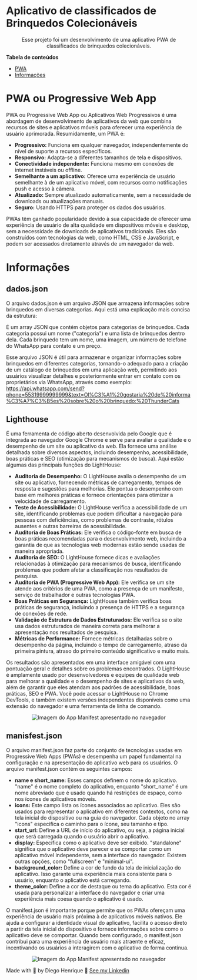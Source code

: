 # Aplicativo de classificados de Brinquedos Colecionáveis

<p align="center">Esse projeto foi um desenvolvimento de uma aplicativo PWA de classificados de brinquedos colecionáveis.</p>

<b>Tabela de conteúdos</b>

- [PWA](#PWA)
- [Informações](#Informações)


# PWA ou Progressive Web App

PWA ou Progressive Web App ou Aplicativos Web Progressivos é uma abordagem de desenvolvimento de aplicativos da web que combina recursos de sites e aplicativos móveis para oferecer uma experiência de usuário aprimorada. Resumidamente, um PWA é:

- <b>Progressivo:</b> Funciona em qualquer navegador, independentemente do nível de suporte a recursos específicos.
- <b>Responsivo:</b> Adapta-se a diferentes tamanhos de tela e dispositivos.
- <b>Conectividade independente:</b> Funciona mesmo em conexões de internet instáveis ou offline.
- <b>Semelhante a um aplicativo:</b> Oferece uma experiência de usuário semelhante à de um aplicativo móvel, com recursos como notificações push e acesso à câmera.
- <b>Atualizado:</b> Sempre atualizado automaticamente, sem a necessidade de downloads ou atualizações manuais.
- <b>Seguro:</b> Usando HTTPS para proteger os dados dos usuários.

PWAs têm ganhado popularidade devido à sua capacidade de oferecer uma experiência de usuário de alta qualidade em dispositivos móveis e desktop, sem a necessidade de downloads de aplicativos tradicionais. Eles são construídos com tecnologias da web, como HTML, CSS e JavaScript, e podem ser acessados diretamente através de um navegador da web.

# Informações

## dados.json

O arquivo dados.json é um arquivo JSON que armazena informações sobre brinquedos em diversas categorias. Aqui está uma explicação mais concisa da estrutura:

É um array JSON que contém objetos para categorias de brinquedos.
Cada categoria possui um nome ("categoria") e uma lista de brinquedos dentro dela.
Cada brinquedo tem um nome, uma imagem, um número de telefone do WhatsApp para contato e um preço.

Esse arquivo JSON é útil para armazenar e organizar informações sobre brinquedos em diferentes categorias, tornando-o adequado para a criação de um catálogo de brinquedos em uma aplicação web, permitindo aos usuários visualizar detalhes e posteriormente entrar em contato com os proprietários via WhatsApp, através como exemplo: https://api.whatsapp.com/send?phone=55319999999999&text=Ol%C3%A1%20gostaria%20de%20informa%C3%A7%C3%B5es%20sobre%20o%20brinquedo:%20ThunderCats

## Lighthouse

É uma ferramenta de código aberto desenvolvida pelo Google que é integrada ao navegador Google Chrome e serve para avaliar a qualidade e o desempenho de um site ou aplicativo da web. Ela fornece uma análise detalhada sobre diversos aspectos, incluindo desempenho, acessibilidade, boas práticas e SEO (otimização para mecanismos de busca). Aqui estão algumas das principais funções do LightHouse:

- <b>Auditoria de Desempenho:</b> O LightHouse avalia o desempenho de um site ou aplicativo, fornecendo métricas de carregamento, tempos de resposta e sugestões para melhorias. Ele pontua o desempenho com base em melhores práticas e fornece orientações para otimizar a velocidade de carregamento.
- <b>Teste de Acessibilidade:</b> O LightHouse verifica a acessibilidade de um site, identificando problemas que podem dificultar a navegação para pessoas com deficiências, como problemas de contraste, rótulos ausentes e outras barreiras de acessibilidade.
- <b>Auditoria de Boas Práticas:</b> Ele verifica o código-fonte em busca de boas práticas recomendadas para o desenvolvimento web, incluindo a garantia de que as tecnologias web modernas estão sendo usadas de maneira apropriada.
- <b>Auditoria de SEO:</b> O LightHouse fornece dicas e avaliações relacionadas à otimização para mecanismos de busca, identificando problemas que podem afetar a classificação nos resultados de pesquisa.
- <b>Auditoria de PWA (Progressive Web App):</b> Ele verifica se um site atende aos critérios de uma PWA, como a presença de um manifesto, serviço de trabalhador e outras tecnologias PWA.
- <b>Boas Práticas em Segurança:</b> LightHouse também verifica boas práticas de segurança, incluindo a presença de HTTPS e a segurança de conexões de rede.
- <b>Validação de Estrutura de Dados Estruturados:</b> Ele verifica se o site usa dados estruturados de maneira correta para melhorar a apresentação nos resultados de pesquisa.
- <b>Métricas de Performance:</b> Fornece métricas detalhadas sobre o desempenho da página, incluindo o tempo de carregamento, atraso da primeira pintura, atraso do primeiro conteúdo significativo e muito mais.

Os resultados são apresentados em uma interface amigável com uma pontuação geral e detalhes sobre os problemas encontrados. O LightHouse é amplamente usado por desenvolvedores e equipes de qualidade web para melhorar a qualidade e o desempenho de sites e aplicativos da web, além de garantir que eles atendam aos padrões de acessibilidade, boas práticas, SEO e PWA. Você pode acessar o LightHouse no Chrome DevTools, e também existem versões independentes disponíveis como uma extensão do navegador e uma ferramenta de linha de comando.

<p align ="center">
    <img alt="Imagem do App Manifest apresentado no navegador" title="Imagem do App Manifest apresentado no navegador" src="./imgs/lighthouse.png">
</p>

## manisfest.json

O arquivo manifest.json faz parte do conjunto de tecnologias usadas em Progressive Web Apps (PWAs) e desempenha um papel fundamental na configuração e na apresentação do aplicativo web para os usuários. O arquivo manifest.json contém os seguintes campos:

- <b>name e short_name:</b> Esses campos definem o nome do aplicativo. "name" é o nome completo do aplicativo, enquanto "short_name" é um nome abreviado que é usado quando há restrições de espaço, como nos ícones de aplicativos móveis.
- <b>icons:</b> Este campo lista os ícones associados ao aplicativo. Eles são usados para representar o aplicativo em diferentes contextos, como na tela inicial do dispositivo ou na guia do navegador. Cada objeto no array "icons" especifica o caminho para o ícone, seu tamanho e tipo.
- <b>start_url:</b> Define a URL de início do aplicativo, ou seja, a página inicial que será carregada quando o usuário abrir o aplicativo.
- <b>display:</b> Especifica como o aplicativo deve ser exibido. "standalone" significa que o aplicativo deve parecer e se comportar como um aplicativo móvel independente, sem a interface do navegador. Existem outras opções, como "fullscreen" e "minimal-ui".
- <b>background_color:</b> Define a cor de fundo da tela de inicialização do aplicativo. Isso garante uma experiência mais consistente para o usuário, enquanto o aplicativo está carregando.
- <b>theme_color:</b> Define a cor de destaque ou tema do aplicativo. Esta cor é usada para personalizar a interface do navegador e criar uma experiência mais coesa quando o aplicativo é usado.

O manifest.json é importante porque permite que os PWAs ofereçam uma experiência de usuário mais próxima à de aplicativos móveis nativos. Ele ajuda a configurar a identidade visual do aplicativo, facilita o acesso direto a partir da tela inicial do dispositivo e fornece informações sobre como o aplicativo deve se comportar. Quando bem configurado, o manifest.json contribui para uma experiência de usuário mais atraente e eficaz, incentivando os usuários a interagirem com o aplicativo de forma contínua.
<p align ="center">
    <img alt="Imagem do App Manifest apresentado no navegador" title="Imagem do App Manifest apresentado no navegador" src="./imgs/manifest.png">
</p>

Made with 💜 by Diego Henrique 👋 [See my Linkedin](https://www.linkedin.com/in/diegohts/)
